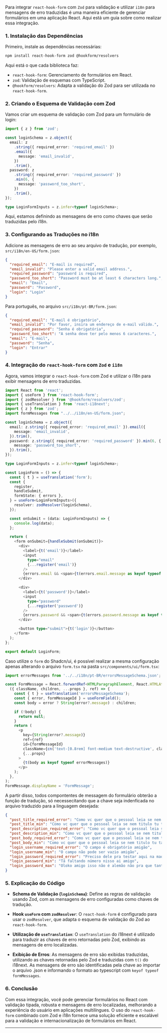 Para integrar `react-hook-form` com `Zod` para validação e utilizar `i18n` para mensagens de erro traduzidas é uma maneira eficiente de gerenciar formulários em uma aplicação React. Aqui está um guia sobre como realizar essa integração.

### 1. **Instalação das Dependências**

Primeiro, instale as dependências necessárias:

```bash
npm install react-hook-form zod @hookform/resolvers
```

Aqui está o que cada biblioteca faz:

- `react-hook-form`: Gerenciamento de formulários em React.
- `zod`: Validação de esquemas com TypeScript.
- `@hookform/resolvers`: Adapta a validação do Zod para ser utilizada no `react-hook-form`.

### 2. **Criando o Esquema de Validação com Zod**

Vamos criar um esquema de validação com Zod para um formulário de login:

```typescript
import { z } from 'zod';

const loginSchema = z.object({
  email: z
    .string({ required_error: 'required_email' })
    .email({
      message: 'email_invalid',
    })
    .trim(),
  password: z
    .string({ required_error: 'required_password' })
    .min(6, {
      message: 'password_too_short',
    })
    .trim(),
});

type LoginFormInputs = z.infer<typeof loginSchema>;
```

Aqui, estamos definindo as mensagens de erro como chaves que serão traduzidas pelo i18n.

### 3. **Configurando as Traduções no i18n**

Adicione as mensagens de erro ao seu arquivo de tradução, por exemplo, `src/i18n/en-US/form.json`:

```json
{
  "required_email": "E-mail is required",
  "email_invalid": "Please enter a valid email address.",
  "required_password": "password is required",
  "password_too_short": "Password must be at least 6 characters long.",
  "email": "Email",
  "password": "Password",
  "login": "Login"
}
```

Para português, no arquivo `src/i18n/pt-BR/form.json`:

```json
{
  "required_email": "E-mail é obrigatório",
  "email_invalid": "Por favor, insira um endereço de e-mail válido.",
  "required_password": "Senha é obrigatória",
  "password_too_short": "A senha deve ter pelo menos 6 caracteres.",
  "email": "E-mail",
  "password": "Senha",
  "login": "Entrar"
}
```

### 4. **Integração do `react-hook-form` com `Zod` e `i18n`**

Agora, vamos integrar o `react-hook-form` com Zod e utilizar o i18n para exibir mensagens de erro traduzidas.

```typescript
import React from 'react';
import { useForm } from 'react-hook-form';
import { zodResolver } from '@hookform/resolvers/zod';
import { useTranslation } from 'react-i18next';
import { z } from 'zod';
import formMessages from "../../i18n/en-US/form.json";

const loginSchema = z.object({
  email: z.string({ required_error: 'required_email' }).email({
    message: 'email_invalid',
  }).trim(),
  password: z.string({ required_error: 'required_password' }).min(6, {
    message: 'password_too_short',
  }).trim(),
});

type LoginFormInputs = z.infer<typeof loginSchema>;

const LoginForm = () => {
  const { t } = useTranslation('form');
  const {
    register,
    handleSubmit,
    formState: { errors },
  } = useForm<LoginFormInputs>({
    resolver: zodResolver(loginSchema),
  });

  const onSubmit = (data: LoginFormInputs) => {
    console.log(data);
  };

  return (
    <form onSubmit={handleSubmit(onSubmit)}>
      <div>
        <label>{t('email')}</label>
        <input
          type="email"
          {...register('email')}
        />
        {errors.email && <span>{t(errors.email.message as keyof typeof formMessages)}</span>}
      </div>

      <div>
        <label>{t('password')}</label>
        <input
          type="password"
          {...register('password')}
        />
        {errors.password && <span>{t(errors.password.message as keyof typeof formMessages)}</span>}
      </div>

      <button type="submit">{t('login')}</button>
    </form>
  );
};

export default LoginForm;
```

Caso utilize o `form` do Shadcn/ui, é possível realizar a mesma configuração apenas alterando o arquivo `form.tsx` na pasta `src/components/ui/form.tsx`:

```typescript
import errorMessages from '../../i18n/pt-BR/errorsMessageSchema.json';

const FormMessage = React.forwardRef<HTMLParagraphElement, React.HTMLAttributes<HTMLParagraphElement>>(
  ({ className, children, ...props }, ref) => {
    const { t } = useTranslation('errorsMessageSchema');
    const { error, formMessageId } = useFormField();
    const body = error ? String(error?.message) : children;

    if (!body) {
      return null;
    }
    return (
      <p
        key={String(error?.message)}
        ref={ref}
        id={formMessageId}
        className={cn('text-[0.8rem] font-medium text-destructive', className)}
        {...props}
      >
        {t(body as keyof typeof errorMessages)}
      </p>
    );
  },
);
FormMessage.displayName = 'FormMessage';
```

A partir disso, todos compontentes de messagem do formulário obterão a função de tradução, só necessecitando que a chave seja indenficada no arquivo traduzido para a linguagem desejada:

```json
{
  "post_title_required_error": "Como vc quer que o pessoal leia se nem titulo tu ta colocando??",
  "post_title_min": "Como vc quer que o pessoal leia se nem titulo tu ta colocando??",
  "post_description_required_error": "Como vc quer que o pessoal leia se nem titulo tu ta colocando??",
  "post_description_min": "Como vc quer que o pessoal leia se nem titulo tu ta colocando??",
  "post_body_required_error": "Como vc quer que o pessoal leia se nem titulo tu ta colocando??",
  "post_body_min": "Como vc quer que o pessoal leia se nem titulo tu ta colocando??",
  "login_username_required_error": "O campo é obrigatório amigão",
  "login_username_min": "O campo não pode ser vazio amigão",
  "login_password_required_error": "Preciso dele pra testar aqui na maquininha",
  "login_password_min": "Tá faltando número nisso ai amigo",
  "login_password_max": "Oloko amigo isso não é alemão não pra que tanta letra"
}
```

### 5. **Explicação do Código**

- **Schema de Validação (`loginSchema`)**: Define as regras de validação usando Zod, com as mensagens de erro configuradas como chaves de tradução.
- **Hook `useForm` com `zodResolver`**: O `react-hook-form` é configurado para usar o `zodResolver`, que adapta o esquema de validação do Zod ao `react-hook-form`.

- **Utilização de `useTranslation`**: O `useTranslation` do i18next é utilizado para traduzir as chaves de erro retornadas pelo Zod, exibindo as mensagens de erro localizadas.

- **Exibição de Erros**: As mensagens de erro são exibidas traduzidas, utilizando as chaves retornadas pelo Zod e traduzidas com `t()` do i18next. As mensagens de erro são identificadas pela chave ao importar o arquivo .json e informando o formato ao typescript com `keyof typeof formMessages`.

### 6. **Conclusão**

Com essa integração, você pode gerenciar formulários no React com validação tipada, robusta e mensagens de erro localizadas, melhorando a experiência do usuário em aplicações multilíngues. O uso do `react-hook-form` combinado com Zod e i18n fornece uma solução eficiente e escalável para a validação e internacionalização de formulários em React.

---
